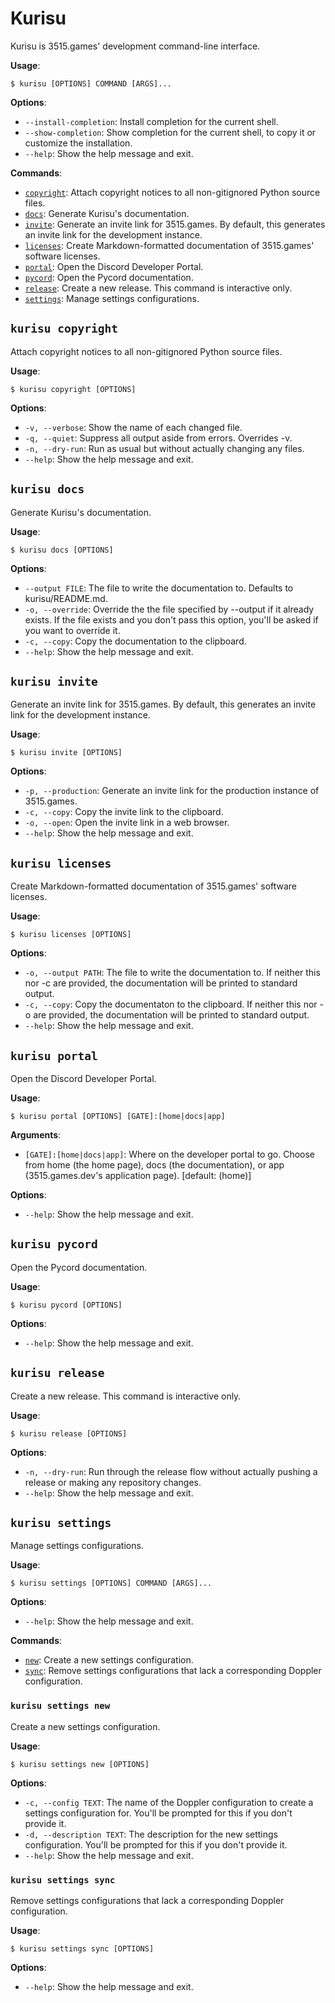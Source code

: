 # Kurisu

Kurisu is 3515.games' development command-line interface.

**Usage**:

```console
$ kurisu [OPTIONS] COMMAND [ARGS]...
```

**Options**:

* `--install-completion`: Install completion for the current shell.
* `--show-completion`: Show completion for the current shell, to copy it or customize the installation.
* `--help`: Show the help message and exit.

**Commands**:

* [`copyright`](#kurisu-copyright): Attach copyright notices to all non-gitignored Python source files.
* [`docs`](#kurisu-docs): Generate Kurisu's documentation.
* [`invite`](#kurisu-invite): Generate an invite link for 3515.games. By default, this generates an invite link for the development instance.
* [`licenses`](#kurisu-licenses): Create Markdown-formatted documentation of 3515.games' software licenses.
* [`portal`](#kurisu-portal): Open the Discord Developer Portal.
* [`pycord`](#kurisu-pycord): Open the Pycord documentation.
* [`release`](#kurisu-release): Create a new release. This command is interactive only.
* [`settings`](#kurisu-settings): Manage settings configurations.

## `kurisu copyright`

Attach copyright notices to all non-gitignored Python source files.

**Usage**:

```console
$ kurisu copyright [OPTIONS]
```

**Options**:

* `-v, --verbose`: Show the name of each changed file.
* `-q, --quiet`: Suppress all output aside from errors. Overrides -v.
* `-n, --dry-run`: Run as usual but without actually changing any files.
* `--help`: Show the help message and exit.

## `kurisu docs`

Generate Kurisu's documentation.

**Usage**:

```console
$ kurisu docs [OPTIONS]
```

**Options**:

* `--output FILE`: The file to write the documentation to. Defaults to kurisu/README.md.
* `-o, --override`: Override the the file specified by --output if it already exists. If the file exists and you don't pass this option, you'll be asked if you want to override it.
* `-c, --copy`: Copy the documentation to the clipboard.
* `--help`: Show the help message and exit.

## `kurisu invite`

Generate an invite link for 3515.games. By default, this generates an invite link for the development instance.

**Usage**:

```console
$ kurisu invite [OPTIONS]
```

**Options**:

* `-p, --production`: Generate an invite link for the production instance of 3515.games.
* `-c, --copy`: Copy the invite link to the clipboard.
* `-o, --open`: Open the invite link in a web browser.
* `--help`: Show the help message and exit.

## `kurisu licenses`

Create Markdown-formatted documentation of 3515.games' software licenses.

**Usage**:

```console
$ kurisu licenses [OPTIONS]
```

**Options**:

* `-o, --output PATH`: The file to write the documentation to. If neither this nor -c are provided, the documentation will be printed to standard output.
* `-c, --copy`: Copy the documentaton to the clipboard. If neither this nor -o are provided, the documentation will be printed to standard output.
* `--help`: Show the help message and exit.

## `kurisu portal`

Open the Discord Developer Portal.

**Usage**:

```console
$ kurisu portal [OPTIONS] [GATE]:[home|docs|app]
```

**Arguments**:

* `[GATE]:[home|docs|app]`: Where on the developer portal to go. Choose from home (the home page), docs (the documentation), or app (3515.games.dev's application page).  [default: (home)]

**Options**:

* `--help`: Show the help message and exit.

## `kurisu pycord`

Open the Pycord documentation.

**Usage**:

```console
$ kurisu pycord [OPTIONS]
```

**Options**:

* `--help`: Show the help message and exit.

## `kurisu release`

Create a new release. This command is interactive only.

**Usage**:

```console
$ kurisu release [OPTIONS]
```

**Options**:

* `-n, --dry-run`: Run through the release flow without actually pushing a release or making any repository changes.
* `--help`: Show the help message and exit.

## `kurisu settings`

Manage settings configurations.

**Usage**:

```console
$ kurisu settings [OPTIONS] COMMAND [ARGS]...
```

**Options**:

* `--help`: Show the help message and exit.

**Commands**:

* [`new`](#kurisu-settings-new): Create a new settings configuration.
* [`sync`](#kurisu-settings-sync): Remove settings configurations that lack a corresponding Doppler configuration.

### `kurisu settings new`

Create a new settings configuration.

**Usage**:

```console
$ kurisu settings new [OPTIONS]
```

**Options**:

* `-c, --config TEXT`: The name of the Doppler configuration to create a settings configuration for. You'll be prompted for this if you don't provide it.
* `-d, --description TEXT`: The description for the new settings configuration. You'll be prompted for this if you don't provide it.
* `--help`: Show the help message and exit.

### `kurisu settings sync`

Remove settings configurations that lack a corresponding Doppler configuration.

**Usage**:

```console
$ kurisu settings sync [OPTIONS]
```

**Options**:

* `--help`: Show the help message and exit.
